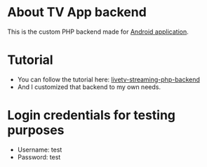# About TV App backend 
This is the custom PHP backend made for [Android application](https://github.com/JTG69YT/tv-app-android).

# Tutorial
- You can follow the tutorial here: [livetv-streaming-php-backend](https://github.com/bikashthapa01/livetv-streaming-php-backend)
- And I customized that backend to my own needs.

# Login credentials for testing purposes
- Username: test
- Password: test
